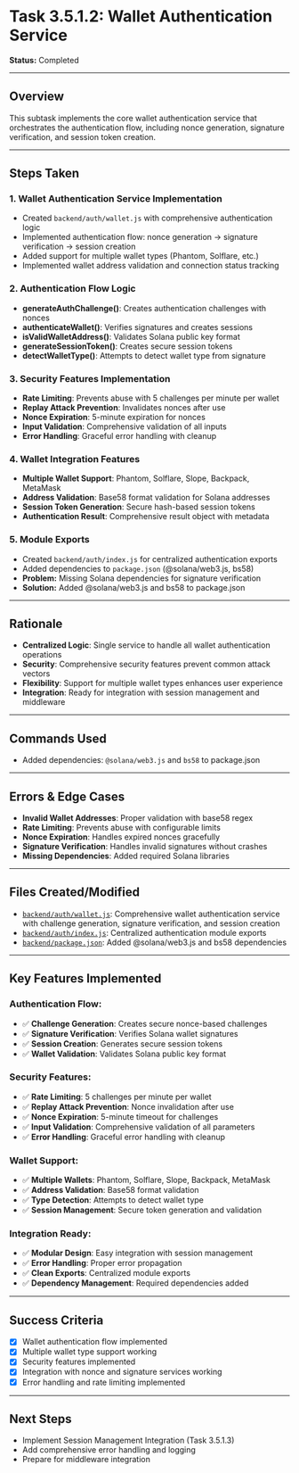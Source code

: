 # Task 3.5.1.2: Wallet Authentication Service

**Status:** Completed

---

## Overview
This subtask implements the core wallet authentication service that orchestrates the authentication flow, including nonce generation, signature verification, and session token creation.

---

## Steps Taken

### 1. Wallet Authentication Service Implementation
- Created `backend/auth/wallet.js` with comprehensive authentication logic
- Implemented authentication flow: nonce generation → signature verification → session creation
- Added support for multiple wallet types (Phantom, Solflare, etc.)
- Implemented wallet address validation and connection status tracking

### 2. Authentication Flow Logic
- **generateAuthChallenge()**: Creates authentication challenges with nonces
- **authenticateWallet()**: Verifies signatures and creates sessions
- **isValidWalletAddress()**: Validates Solana public key format
- **generateSessionToken()**: Creates secure session tokens
- **detectWalletType()**: Attempts to detect wallet type from signature

### 3. Security Features Implementation
- **Rate Limiting**: Prevents abuse with 5 challenges per minute per wallet
- **Replay Attack Prevention**: Invalidates nonces after use
- **Nonce Expiration**: 5-minute expiration for nonces
- **Input Validation**: Comprehensive validation of all inputs
- **Error Handling**: Graceful error handling with cleanup

### 4. Wallet Integration Features
- **Multiple Wallet Support**: Phantom, Solflare, Slope, Backpack, MetaMask
- **Address Validation**: Base58 format validation for Solana addresses
- **Session Token Generation**: Secure hash-based session tokens
- **Authentication Result**: Comprehensive result object with metadata

### 5. Module Exports
- Created `backend/auth/index.js` for centralized authentication exports
- Added dependencies to `package.json` (@solana/web3.js, bs58)
- **Problem:** Missing Solana dependencies for signature verification
- **Solution:** Added @solana/web3.js and bs58 to package.json

---

## Rationale
- **Centralized Logic**: Single service to handle all wallet authentication operations
- **Security**: Comprehensive security features prevent common attack vectors
- **Flexibility**: Support for multiple wallet types enhances user experience
- **Integration**: Ready for integration with session management and middleware

---

## Commands Used
- Added dependencies: `@solana/web3.js` and `bs58` to package.json

---

## Errors & Edge Cases
- **Invalid Wallet Addresses**: Proper validation with base58 regex
- **Rate Limiting**: Prevents abuse with configurable limits
- **Nonce Expiration**: Handles expired nonces gracefully
- **Signature Verification**: Handles invalid signatures without crashes
- **Missing Dependencies**: Added required Solana libraries

---

## Files Created/Modified
- [`backend/auth/wallet.js`](../backend/auth/wallet.js): Comprehensive wallet authentication service with challenge generation, signature verification, and session creation
- [`backend/auth/index.js`](../backend/auth/index.js): Centralized authentication module exports
- [`backend/package.json`](../backend/package.json): Added @solana/web3.js and bs58 dependencies

---

## Key Features Implemented

### Authentication Flow:
- ✅ **Challenge Generation**: Creates secure nonce-based challenges
- ✅ **Signature Verification**: Verifies Solana wallet signatures
- ✅ **Session Creation**: Generates secure session tokens
- ✅ **Wallet Validation**: Validates Solana public key format

### Security Features:
- ✅ **Rate Limiting**: 5 challenges per minute per wallet
- ✅ **Replay Attack Prevention**: Nonce invalidation after use
- ✅ **Nonce Expiration**: 5-minute timeout for challenges
- ✅ **Input Validation**: Comprehensive validation of all parameters
- ✅ **Error Handling**: Graceful error handling with cleanup

### Wallet Support:
- ✅ **Multiple Wallets**: Phantom, Solflare, Slope, Backpack, MetaMask
- ✅ **Address Validation**: Base58 format validation
- ✅ **Type Detection**: Attempts to detect wallet type
- ✅ **Session Management**: Secure token generation and validation

### Integration Ready:
- ✅ **Modular Design**: Easy integration with session management
- ✅ **Error Handling**: Proper error propagation
- ✅ **Clean Exports**: Centralized module exports
- ✅ **Dependency Management**: Required dependencies added

---

## Success Criteria
- [x] Wallet authentication flow implemented
- [x] Multiple wallet type support working
- [x] Security features implemented
- [x] Integration with nonce and signature services working
- [x] Error handling and rate limiting implemented

---

## Next Steps
- Implement Session Management Integration (Task 3.5.1.3)
- Add comprehensive error handling and logging
- Prepare for middleware integration 